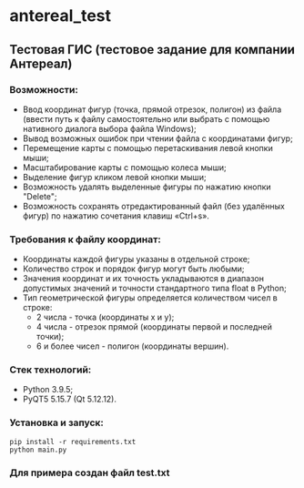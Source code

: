 # antereal_test
## Тестовая ГИС (тестовое задание для компании Антереал)
### Возможности:
  * Ввод координат фигур (точка, прямой отрезок, полигон) из файла (ввести путь к файлу самостоятельно или выбрать с помощью нативного диалога выбора файла Windows);
  * Вывод возможных ошибок при чтении файла с координатами фигур;
  * Перемещение карты с помощью перетаскивания левой кнопки мыши;
  * Масштабирование карты с помощью колеса мыши;
  * Выделение фигур кликом левой кнопки мыши;
  * Возможность удалять выделенные фигуры по нажатию кнопки "Delete";
  * Возможность сохранять отредактированный файл (без удалённых фигур) по нажатию сочетания клавиш «Ctrl+s».
### Требования к файлу координат:
  * Координаты каждой фигуры указаны в отдельной строке;
  * Количество строк и порядок фигур могут быть любыми;
  * Значения координат и их точность укладываются в диапазон допустимых значений и точности стандартного типа float в Python;
  * Тип геометрической фигуры определяется количеством чисел в строке:
    * 2 числа - точка (координаты x и y);
    * 4 числа - отрезок прямой (координаты первой и последней точки);
    * 6 и более чисел - полигон (координаты вершин).
### Стек технологий:
  * Python 3.9.5;
  * PyQT5 5.15.7 (Qt 5.12.12).
### Установка и запуск:
    pip install -r requirements.txt
    python main.py

### Для примера создан файл test.txt
